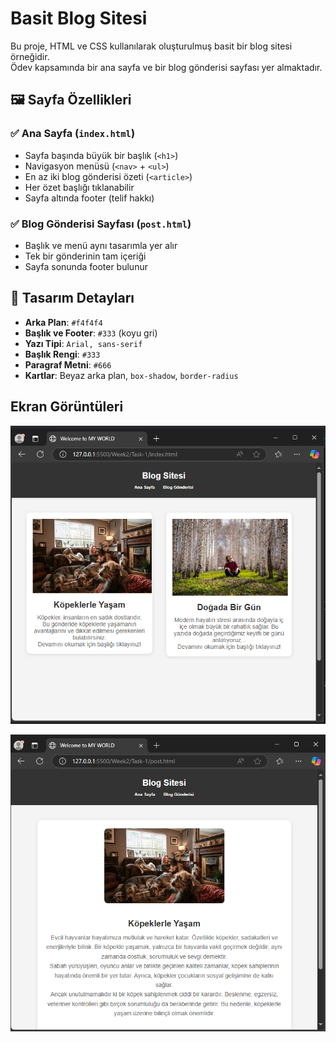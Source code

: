 # Basit Blog Sitesi

Bu proje, HTML ve CSS kullanılarak oluşturulmuş basit bir blog sitesi örneğidir.  
Ödev kapsamında bir ana sayfa ve bir blog gönderisi sayfası yer almaktadır.

## 🖼️ Sayfa Özellikleri

### ✅ Ana Sayfa (`index.html`)
- Sayfa başında büyük bir başlık (`<h1>`)
- Navigasyon menüsü (`<nav>` + `<ul>`)
- En az iki blog gönderisi özeti (`<article>`)
- Her özet başlığı tıklanabilir
- Sayfa altında footer (telif hakkı)

### ✅ Blog Gönderisi Sayfası (`post.html`)
- Başlık ve menü aynı tasarımla yer alır
- Tek bir gönderinin tam içeriği
- Sayfa sonunda footer bulunur

## 🎨 Tasarım Detayları

- **Arka Plan**: `#f4f4f4`
- **Başlık ve Footer**: `#333` (koyu gri)
- **Yazı Tipi**: `Arial, sans-serif`
- **Başlık Rengi**: `#333`
- **Paragraf Metni**: `#666`
- **Kartlar**: Beyaz arka plan, `box-shadow`, `border-radius`

## Ekran Görüntüleri

![index.html](./images/image.png)

![post.html](./images/image-1.png)
